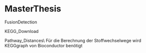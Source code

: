 # MasterThesis
FusionDetection


KEGG_Download


Pathway_Distances\\
Für die Berechnung der Stoffwechselwege wird KEGGgraph von Bioconductor benötigt

